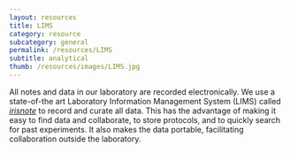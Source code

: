 ```yaml
---
layout: resources
title: LIMS
category: resource
subcategory: general
permalink: /resources/LIMS
subtitle: analytical
thumb: /resources/images/LIMS.jpg
---
```


All notes and data in our laboratory are recorded electronically. We use a state-of-the art Laboratory Information Management System (LIMS) called _[irisnote](http://www.irisnote.com)_ to record and curate all data. This has the advantage of making it easy to find data and collaborate, to store protocols, and to quickly search for past experiments. It also makes the data portable, facilitating collaboration outside the laboratory. 